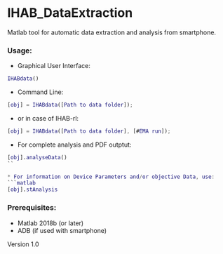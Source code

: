 # IHAB_DataExtraction #

Matlab tool for automatic data extraction and analysis from smartphone.

### Usage: ###  

* Graphical User Interface:

```matlab
IHABdata()
```

* Command Line:

```matlab
[obj] = IHABdata([Path to data folder]);
```

* or in case of IHAB-rl:

```matlab
[obj] = IHABdata([Path to data folder], [#EMA run]);
```

* For complete analysis and PDF outptut:
```matlab
[obj].analyseData()
``

* For information on Device Parameters and/or objective Data, use:
```matlab
[obj].stAnalysis
```

### Prerequisites: ###
* Matlab 2018b (or later)
* ADB (if used with smartphone)

Version 1.0

